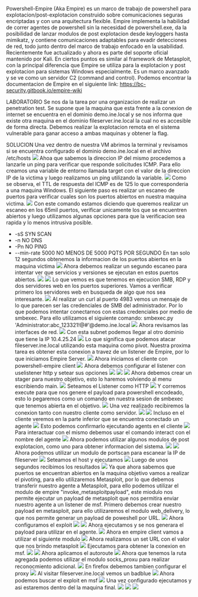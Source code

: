 Powershell-Empire (Aka Empire) es un marco de trabajo de powershell para explotacion/post-explotacion construido sobre comunicaciones seguras encriptadas y con una arquitectura flexible.
Empire implementa la habilidad de correr agentes de powershell sin la necesidad de powershell.exe, da la posibilidad de lanzar modulos de post explotacion desde keyloggers hasta mimikatz, y contiene comunicaciones adaptables para evadir detecciones de red, todo junto dentro del marco de trabajo enfocado en la usabilidad.
Recientemente fue actualizado y ahora es parte del soporte oficial mantenido por Kali.
En ciertos puntos es similar al framework de Metasploit, con la principal diferencia que Empire se utiliza para la explotacion y post explotacion para sistemas Windows especialmente.
Es un marco avanzado y se ve como un servidor C2 (command and control).
Podemos encontrar la documentacion de Empire en el siguiente link: https://bc-security.gitbook.io/empire-wiki

LABORATORIO
Se nos da la tarea por una organizacion de realizar un penetration test. Se supone que la maquina que esta frente a la conexion de internet se encuentra en el dominio demo.ine.local y se nos informa que existe otra maquina en el dominio fileserver.ine.local la cual no es accesible de forma directa.
Debemos realizar la explotacion remota en el sistema vulnerable para ganar acceso a ambas maquinas y obtener la flag.

SOLUCION
Una vez dentro de nuestra VM abrimos la terminal y revisamos si se encuentra configurado el dominio demo.ine.local en el archivo /etc/hosts
![](../../Images/Pasted%20image%2020240403191541.png)
Ahoa que sabemos la direccion IP del mismo procedemos a lanzarle un ping para verificar que responde solicitudes ICMP. Para ello creamos una variable de entorno llamada target con el valor de la direccion IP de la victima y luego realizamos un ping utilizando la variable.
![](../../Images/Pasted%20image%2020240403191924.png)
Como se observa, el TTL de respuesta del ICMP es de 125 lo que corresponderia a una maquina Windows. El siguiente paso es realizar un escaneo de puertos para verificar cuales son los puertos abiertos en nuestra maquina victima.
![](../../Images/Pasted%20image%2020240403192232.png)
Con este comando estamos diciendo que queremos realizar un escaneo en los 65mil puertos, verificar unicamente los que se encuentren abiertos y luego utilizamos algunas opciones para que la verificacion sea rapida y lo menos intrusiva posible.
- -sS SYN SCAN
- -n NO DNS
- -Pn NO PING
- --min-rate 5000 NO MENOS DE 5000 PQTS POR SEGUNDO
En tan solo 12 segundos obtenemos la informacion de los puertos abiertos en la maquina victima ![](../../Images/Pasted%20image%2020240403192545.png)
Ahora debemos realizar un segundo escaneo para intentar ver que servicios y versiones se ejecutan en estos puertos abiertos.
![](../../Images/Pasted%20image%2020240403193023.png)
![](../../Images/Pasted%20image%2020240403193006.png)
Lo que vemos es que tenemos en ejecucion SMB, RDP y dos servidores web en los puertos superiores. Vamos a verificar primero los servidores web en busqueda de algo que nos sea interesante.
![](../../Images/Pasted%20image%2020240403193600.png)
Al realizar un curl al puerto 4983 vemos un mensaje de lo que parecen ser las credenciales de SMB del administrador. Por lo que podemos intentar conectarnos con estas credenciales por medio de smbexec.
Para ello utilizamos el siguiente comando:
smbexec.py 'Administrator:abc_123321!@#'@demo.ine.local
![](../../Images/Pasted%20image%2020240405230233.png)
Ahora revisamos las interfaces de red.
![](../../Images/Pasted%20image%2020240405230316.png)
Con esta subnet podemos llegar al otro dominio que tiene la IP 10.4.25.24
![](../../Images/Pasted%20image%2020240405230426.png)
Lo que significa que podemos atacar fileserver.ine.local utilizando esta maquina como pivot.
Nuestra proxima tarea es obtener esta conexion a travez de un listener de Empire, por lo que iniciamos Empire Server.
![](../../Images/Pasted%20image%2020240405230733.png)
Ahora iniciamos el cliente con powershell-empire client
![](../../Images/Pasted%20image%2020240405230921.png)
Ahora debemos configurar el listener con uselistener http y setear sus opciones
![](../../Images/Pasted%20image%2020240405231201.png)
![](../../Images/Pasted%20image%2020240405231209.png)
![](../../Images/Pasted%20image%2020240405231228.png)
Ahora debemos crear un stager para nuestro objetivo, esto lo haremos volviendo al menu escribiendo main.
![](../../Images/Pasted%20image%2020240405231442.png)
Seteamos el Listener como HTTP
![](../../Images/Pasted%20image%2020240405231516.png)
Y corremos execute para que nos genere el payload para powershell encodeado, esto lo pegaremos como un comando en nuestra sesion de smbexec que tenemos abierta en el objetivo.
![](../../Images/Pasted%20image%2020240405231544.png)
Una vez realizado recibiremos la conexion tanto con nuestro cliente como servidor.
![](../../Images/Pasted%20image%2020240405231800.png)
![](../../Images/Pasted%20image%2020240405231809.png)
Incluso en el cliente veremos en la parte inferior que se encuentra conectado un agente
![](../../Images/Pasted%20image%2020240405231848.png)
Esto podemos confirmarlo ejecutando agents en el cliente
![](../../Images/Pasted%20image%2020240405231928.png)
Para interactuar con el mismo debemos usar el comando interact con el nombre del agente
![](../../Images/Pasted%20image%2020240405232039.png)
Ahora podemos utilizar algunos modulos de post explotacion, como uno para obtener informacion del sistema.
![](../../Images/Pasted%20image%2020240405232224.png)
![](../../Images/Pasted%20image%2020240405232306.png)
Ahora podemos utilizar un modulo de portscan para escanear la IP de fileserver
![](../../Images/Pasted%20image%2020240405232418.png)
Seteamos el host y ejecutamos
![](../../Images/Pasted%20image%2020240405232522.png)
Luego de unos segundos recibimos los resultados
![](../../Images/Pasted%20image%2020240405232552.png)
Ya que ahora sabemos que puertos se encuentran abiertos en la maquina objetivo vamos a realizar el pivoting, para ello utilizaremos Metasploit, por lo que debemos transferir nuestro agente a Metasploit, para ello podemos utilizar el modulo de empire "invoke_metasploitpayload", este miodulo nos permite ejecutar un payload de metasploit que nos permitira enviar nuestro agente a un listener de msf.
Primero debemos crear nuestro payload en metasploit, para ello utilizaremos el modulo web_delivery, lo que nos permite generar un payload de poweshell por URL.
![](../../Images/Pasted%20image%2020240405233201.png)
Ahora configuramos el exploit
![](../../Images/Pasted%20image%2020240405233228.png)
![](../../Images/Pasted%20image%2020240405233422.png)
Ahora ejecutamos y se nos generara el payload para utilizar en el agente.
![](../../Images/Pasted%20image%2020240405233508.png)
Ahora en empire client vamos a utilizar el siguiente modulo
![](../../Images/Pasted%20image%2020240405233621.png)
Ahora realizamos un set URL con el valor que nos brindo metasploit
![](../../Images/Pasted%20image%2020240405233724.png)
Ejecutamos para obtener la conexion en msf.
![](../../Images/Pasted%20image%2020240405233853.png)
![](../../Images/Pasted%20image%2020240405234306.png)
Ahora aplicamos el autoroute
![](../../Images/Pasted%20image%2020240405234413.png)
Ahora que tenemos la ruta agregada podemos utilizar el modulo socks_proxu para realizar reconocmiento adicional.
![](../../Images/Pasted%20image%2020240405234601.png)
En firefox debemos tambien configurar el proxy
![](../../Images/Pasted%20image%2020240405234734.png)
Al visitar fileserver.ine.local vemos un badblue
![](../../Images/Pasted%20image%2020240405234841.png)
Ahora podemos buscar el exploit en msf
![](../../Images/Pasted%20image%2020240405235011.png)
Una vez configurado ejecutamos y asi estaremos dentro del la maquina final.
![](../../Images/Pasted%20image%2020240405235158.png)
![](../../Images/Pasted%20image%2020240405235223.png)
![](../../Images/Pasted%20image%2020240405235243.png)
